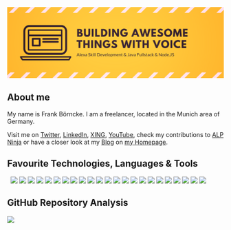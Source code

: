 <img src  = "./awesomeThings_02.png" />

## About me

My name is Frank Börncke. I am a freelancer, located in the Munich area of Germany. 

Visit me on [Twitter](https://twitter.com/frank_boerncke), [LinkedIn](https://www.linkedin.com/in/frankboerncke/), [XING](https://www.xing.com/profile/Frank_Boerncke/cv), [YouTube](https://www.youtube.com/channel/UCkoQ_GsodRPhExe3fXENT4w), check my contributions to [ALP Ninja](https://apl.ninja/FrankBoerncke) or have a closer look at my [Blog](https://applicate.de/alexa/index.html)  on [my Homepage](https://applicate.de/).

## Favourite Technologies, Languages & Tools

&nbsp;
<img src="https://img.shields.io/badge/OS-Linux-informational?style=flat&logoColor=white&color=2bbc8a" /> 
<img src="https://img.shields.io/badge/Editor-Intellij IDEA-informational?style=flat&logoColor=white&color=2bbc8a" /> 
<img src="https://img.shields.io/badge/Editor-Visual Studio Code-informational?style=flat&logoColor=white&color=2bbc8a" /> 
<img src="https://img.shields.io/badge/Code-Java-informational?style=flat&logoColor=white&color=2bbc8a" /> 
<img src="https://img.shields.io/badge/Code-JavaScript-informational?style=flat&logoColor=white&color=2bbc8a" /> 
<img src="https://img.shields.io/badge/Code-Node.JS-informational?style=flat&logoColor=white&color=2bbc8a" /> 
<img src="https://img.shields.io/badge/Voice-Alexa-informational?style=flat&logoColor=white&color=2bbc8a" /> 
<img src="https://img.shields.io/badge/Voice-Skill Development-informational?style=flat&logoColor=white&color=2bbc8a" /> 
<img src="https://img.shields.io/badge/Voice-Google Assistant-informational?style=flat&logoColor=white&color=2bbc8a" /> 
<img src="https://img.shields.io/badge/Voice-Google Assistant Actions Development-informational?style=flat&logoColor=white&color=2bbc8a" /> 
<img src="https://img.shields.io/badge/Voice-Echo-informational?style=flat&logoColor=white&color=2bbc8a" /> 
<img src="https://img.shields.io/badge/Visuals-APL-informational?style=flat&logoColor=white&color=2bbc8a" /> 
<img src="https://img.shields.io/badge/Framework-ask sdk-informational?style=flat&logoColor=white&color=2bbc8a" /> 
<img src="https://img.shields.io/badge/Framework-Jovo-informational?style=flat&logoColor=white&color=2bbc8a" /> 
<img src="https://img.shields.io/badge/Framework-Litexa-informational?style=flat&logoColor=white&color=2bbc8a" /> 
<img src="https://img.shields.io/badge/Framework-Express-informational?style=flat&logoColor=white&color=2bbc8a" /> 
<img src="https://img.shields.io/badge/Cloud-AWS Lambda-informational?style=flat&logoColor=white&color=2bbc8a" /> 
<img src="https://img.shields.io/badge/Cloud-S3-informational?style=flat&logoColor=white&color=2bbc8a" /> 
<img src="https://img.shields.io/badge/Cloud-Dynamo DB-informational?style=flat&logoColor=white&color=2bbc8a" /> 
<img src="https://img.shields.io/badge/Tools-git-informational?style=flat&logoColor=white&color=2bbc8a" /> 
<img src="https://img.shields.io/badge/Tools-gradle-informational?style=flat&logoColor=white&color=2bbc8a" /> 
<img src="https://img.shields.io/badge/Tools-APL Ninja-informational?style=flat&logoColor=white&color=2bbc8a" /> 
<img src="https://img.shields.io/badge/Shell-bash-informational?style=flat&logoColor=white&color=2bbc8a" /> 
&nbsp;



## GitHub Repository Analysis
<img align="center" src="https://github-readme-stats.vercel.app/api/top-langs/?username=fboerncke&theme=light&layout=compact" />



<!--
![](https://img.shields.io/badge/<WORD_ON_LEFT>-<WORD_ON_RIGHT>-informational?style=flat&logo=<LOGO_NAME>&logoColor=white&color=2bbc8a)
view rawmarkdown_icon hosted with ❤ by GitHub
-->



